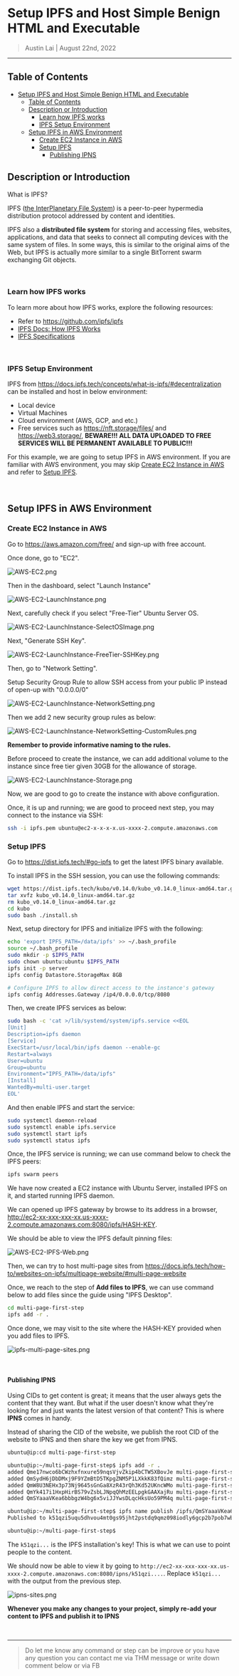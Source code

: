 # Setup IPFS and Host Simple Benign HTML and Executable

> Austin Lai | August 22nd, 2022

---

## Table of Contents

<!-- TOC -->

- [Setup IPFS and Host Simple Benign HTML and Executable](#setup-ipfs-and-host-simple-benign-html-and-executable)
    - [Table of Contents](#table-of-contents)
    - [Description or Introduction](#description-or-introduction)
        - [Learn how IPFS works](#learn-how-ipfs-works)
        - [IPFS Setup Environment](#ipfs-setup-environment)
    - [Setup IPFS in AWS Environment](#setup-ipfs-in-aws-environment)
        - [Create EC2 Instance in AWS](#create-ec2-instance-in-aws)
        - [Setup IPFS](#setup-ipfs)
            - [Publishing IPNS](#publishing-ipns)

<!-- /TOC -->

## Description or Introduction

<!-- Description -->

What is IPFS?

IPFS ([the InterPlanetary File System](https://docs.ipfs.tech/concepts/what-is-ipfs/)) is a peer-to-peer hypermedia distribution protocol addressed by content and identities.

IPFS also a **distributed file system** for storing and accessing files, websites, applications, and data that seeks to connect all computing devices with the same system of files. In some ways, this is similar to the original aims of the Web, but IPFS is actually more similar to a single BitTorrent swarm exchanging Git objects.

<br>

### Learn how IPFS works

To learn more about how IPFS works, explore the following resources:

- Refer to <https://github.com/ipfs/ipfs>
- [IPFS Docs: How IPFS Works](https://docs.ipfs.tech/concepts/how-ipfs-works)
- [IPFS Specifications](https://github.com/ipfs/specs)

<br>

### IPFS Setup Environment

IPFS from <https://docs.ipfs.tech/concepts/what-is-ipfs/#decentralization> can be installed and host in below environment:

- Local device
- Virtual Machines
- Cloud environment (AWS, GCP, and etc.)
- Free services such as <https://nft.storage/files/> and <https://web3.storage/>, **BEWARE!!! ALL DATA UPLOADED TO FREE SERVICES WILL BE PERMANENT AVAILABLE TO PUBLIC!!!**

For this example, we are going to setup IPFS in AWS environment. If you are familiar with AWS environment, you may skip [Create EC2 Instance in AWS](#create-ec2-instance-in-aws) and refer to [Setup IPFS](#setup-ipfs).

<!-- /Description -->

<br>

## Setup IPFS in AWS Environment

### Create EC2 Instance in AWS

Go to <https://aws.amazon.com/free/> and sign-up with free account.

Once done, go to "EC2".

![AWS-EC2.png](AWS-EC2.png)

Then in the dashboard, select "Launch Instance"

![AWS-EC2-LaunchInstance.png](AWS-EC2-LaunchInstance.png)

Next, carefully check if you select "Free-Tier" Ubuntu Server OS.

![AWS-EC2-LaunchInstance-SelectOSImage.png](AWS-EC2-LaunchInstance-SelectOSImage.png)

Next, "Generate SSH Key".

![AWS-EC2-LaunchInstance-FreeTier-SSHKey.png](AWS-EC2-LaunchInstance-FreeTier-SSHKey.png)

Then, go to "Network Setting".

Setup Security Group Rule to allow SSH access from your public IP instead of open-up with "0.0.0.0/0"

![AWS-EC2-LaunchInstance-NetworkSetting.png](AWS-EC2-LaunchInstance-NetworkSetting.png)

Then we add 2 new security group rules as below:

![AWS-EC2-LaunchInstance-NetworkSetting-CustomRules.png](AWS-EC2-LaunchInstance-NetworkSetting-CustomRules.png)

**Remember to provide informative naming to the rules.**

Before proceed to create the instance, we can add additional volume to the instance since free tier given 30GB for the allowance of storage.

![AWS-EC2-LaunchInstance-Storage.png](AWS-EC2-LaunchInstance-Storage.png)

Now, we are good to go to create the instance with above configuration.

Once, it is up and running; we are good to proceed next step, you may connect to the instance via SSH:

```bash
ssh -i ipfs.pem ubuntu@ec2-x-x-x-x.us-xxxx-2.compute.amazonaws.com
```

### Setup IPFS

Go to <https://dist.ipfs.tech/#go-ipfs> to get the latest IPFS binary available.

To install IPFS in the SSH session, you can use the following commands:

```bash
wget https://dist.ipfs.tech/kubo/v0.14.0/kubo_v0.14.0_linux-amd64.tar.gz
tar xvfz kubo_v0.14.0_linux-amd64.tar.gz
rm kubo_v0.14.0_linux-amd64.tar.gz 
cd kubo
sudo bash ./install.sh
```

Next, setup directory for IPFS and initialize IPFS with the following:

```bash
echo 'export IPFS_PATH=/data/ipfs' >> ~/.bash_profile
source ~/.bash_profile
sudo mkdir -p $IPFS_PATH
sudo chown ubuntu:ubuntu $IPFS_PATH
ipfs init -p server
ipfs config Datastore.StorageMax 8GB

# Configure IPFS to allow direct access to the instance's gateway
ipfs config Addresses.Gateway /ip4/0.0.0.0/tcp/8080
```

Then, we create IPFS services as below:

```bash
sudo bash -c 'cat >/lib/systemd/system/ipfs.service <<EOL
[Unit]
Description=ipfs daemon
[Service]
ExecStart=/usr/local/bin/ipfs daemon --enable-gc
Restart=always
User=ubuntu
Group=ubuntu
Environment="IPFS_PATH=/data/ipfs"
[Install]
WantedBy=multi-user.target
EOL'
```

And then enable IPFS and start the service:

```bash
sudo systemctl daemon-reload
sudo systemctl enable ipfs.service
sudo systemctl start ipfs
sudo systemctl status ipfs
```

Once, the IPFS service is running; we can use command below to check the IPFS peers:

```bash
ipfs swarm peers
```

We have now created a EC2 instance with Ubuntu Server, installed IPFS on it, and started running IPFS daemon.

We can opened up IPFS gateway by browse to its address in a browser, <http://ec2-xx-xxx-xxx-xx.us-xxxx-2.compute.amazonaws.com:8080/ipfs/HASH-KEY>.

We should be able to view the IPFS default pinning files:

![AWS-EC2-IPFS-Web.png](AWS-EC2-IPFS-Web.png)

Then, we can try to host multi-page sites from <https://docs.ipfs.tech/how-to/websites-on-ipfs/multipage-website/#multi-page-website>

Once, we reach to the step of **Add files to IPFS**, we can use command below to add files since the guide using "IPFS Desktop".

```bash
cd multi-page-first-step
ipfs add -r .
```

Once done, we may visit to the site where the HASH-KEY provided when you add files to IPFS.

![ipfs-multi-page-sites.png](ipfs-multi-page-sites.png)

<br>

#### Publishing IPNS

Using CIDs to get content is great; it means that the user always gets the content that they want. But what if the user doesn't know what they're looking for and just wants the latest version of that content? This is where **IPNS** comes in handy.

Instead of sharing the CID of the website, we publish the root CID of the website to IPNS and then share the key we get from IPNS.

```bash
ubuntu@ip:cd multi-page-first-step

ubuntu@ip:~/multi-page-first-step$ ipfs add -r .
added Qme17nwco6bCWzhxfnxure59nqsVjvZkip4bCTW5XBovJe multi-page-first-step/about.html
added QmSydH6jDbDMxj9F9YZmBtD5TKpgZNM5P1LXkkK83fQimz multi-page-first-step/index.html
added QmW8U3NEHx3p73Nj9645sGnGa8XzR43rQh3Kd52UKncWMo multi-page-first-step/moon-logo.png
added QmYk417i1HxpHirBS79vZsbLJNpqQhMzEELpgkGAAXajRu multi-page-first-step/screen.exe
added QmSYaaaVKea6bbbgzW4bg6x5viJJYwsDLqcHksUo59PM4q multi-page-first-step

ubuntu@ip:~/multi-page-first-step$ ipfs name publish /ipfs/QmSYaaaVKea6bbbgzW4bg6x5viJJYwsDLqcHksUo59PM4q
Published to k51qzi5uqu5dhvou4mt0gs95jht2pstdq9qmz098iodly6gcp2b7pob7wb33g3: /ipfs/QmSYaaaVKea6bbbgzW4bg6x5viJJYwsDLqcHksUo59PM4q

ubuntu@ip:~/multi-page-first-step$
```

The `k51qzi...` is the IPFS installation's key! This is what we can use to point people to the content.

We should now be able to view it by going to `http://ec2-xx-xxx-xxx-xx.us-xxxx-2.compute.amazonaws.com:8080/ipns/k51qzi....`. Replace `k51qzi...` with the output from the previous step.

![ipns-sites.png](ipns-sites.png)

**Whenever you make any changes to your project, simply re-add your content to IPFS and publish it to IPNS**

<br />

---

> Do let me know any command or step can be improve or you have any question you can contact me via THM message or write down comment below or via FB

